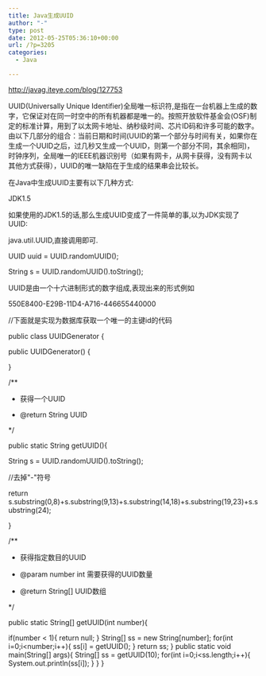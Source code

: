 ```yaml
---
title: Java生成UUID
author: "-"
type: post
date: 2012-05-25T05:36:10+00:00
url: /?p=3205
categories:
  - Java

---
```

http://javag.iteye.com/blog/127753
  
UUID(Universally Unique Identifier)全局唯一标识符,是指在一台机器上生成的数字，它保证对在同一时空中的所有机器都是唯一的。按照开放软件基金会(OSF)制定的标准计算，用到了以太网卡地址、纳秒级时间、芯片ID码和许多可能的数字。由以下几部分的组合：当前日期和时间(UUID的第一个部分与时间有关，如果你在生成一个UUID之后，过几秒又生成一个UUID，则第一个部分不同，其余相同)，时钟序列，全局唯一的IEEE机器识别号（如果有网卡，从网卡获得，没有网卡以其他方式获得），UUID的唯一缺陷在于生成的结果串会比较长。
  
在Java中生成UUID主要有以下几种方式:

JDK1.5
  
如果使用的JDK1.5的话,那么生成UUID变成了一件简单的事,以为JDK实现了UUID:
  
java.util.UUID,直接调用即可.
  
UUID uuid = UUID.randomUUID();
  
String s = UUID.randomUUID().toString();

UUID是由一个十六进制形式的数字组成,表现出来的形式例如
  
550E8400-E29B-11D4-A716-446655440000

//下面就是实现为数据库获取一个唯一的主键id的代码
  
public class UUIDGenerator {
      
public UUIDGenerator() {
      
}
      
/**
       
* 获得一个UUID
       
* @return String UUID
       
*/
      
public static String getUUID(){
          
String s = UUID.randomUUID().toString();
          
//去掉"-"符号
          
return s.substring(0,8)+s.substring(9,13)+s.substring(14,18)+s.substring(19,23)+s.substring(24);
      
}
      
/**
       
* 获得指定数目的UUID
       
* @param number int 需要获得的UUID数量
       
* @return String[] UUID数组
       
*/
      
public static String[] getUUID(int number){
          
if(number < 1){ return null; } String[] ss = new String[number]; for(int i=0;i<number;i++){ ss[i] = getUUID(); } return ss; } public static void main(String[] args){ String[] ss = getUUID(10); for(int i=0;i<ss.length;i++){ System.out.println(ss[i]); } } }